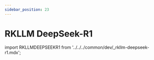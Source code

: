```yaml
---
sidebar_position: 23
---
```


# RKLLM DeepSeek-R1

import RKLLMDEEPSEEKR1 from '../../../common/dev/\_rkllm-deepseek-r1.mdx';

<RKLLMDEEPSEEKR1 />
